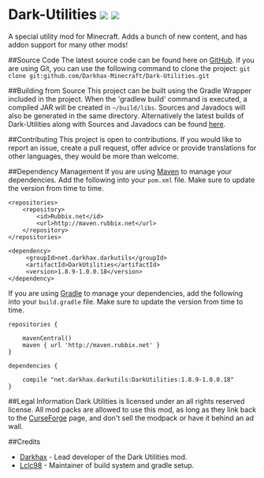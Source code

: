 # Dark-Utilities [![](http://cf.way2muchnoise.eu/242195.svg)](https://minecraft.curseforge.com/projects/dark-utilities) [![](http://cf.way2muchnoise.eu/versions/242195.svg)](https://minecraft.curseforge.com/projects/dark-utilities)
A special utility mod for Minecraft. Adds a bunch of new content, and has addon support for many other mods!

##Source Code
The latest source code can be found here on [GitHub](https://github.com/Darkhax-Minecraft/Dark-Utilities). If you are using Git, you can use the following command to clone the project: `git clone git:github.com/Darkhax-Minecraft/Dark-Utilities.git`

##Building from Source
This project can be built using the Gradle Wrapper included in the project. When the 'gradlew build' command is executed, a compiled JAR will be created in `~/build/libs`. Sources and Javadocs will also be generated in the same directory. Alternatively the latest builds of Dark-Utilities along with Sources and Javadocs can be found [here](http://maven.rubbix.net/net/darkhax/darkutils/DarkUtilities/).

##Contributing
This project is open to contributions. If you would like to report an issue, create a pull request, offer advice or provide translations for other languages, they would be more than welcome.

##Dependency Management
If you are using [Maven](https://maven.apache.org/download.cgi) to manage your dependencies. Add the following into your `pom.xml` file. Make sure to update the version from time to time. 
```
<repositories>
    <repository>
        <id>Rubbix.net</id>
        <url>http://maven.rubbix.net</url>
    </repository>
</repositories>

<dependency>
     <groupId>net.darkhax.darkutils</groupId>
     <artifactId>DarkUtilities</artifactId>
     <version>1.8.9-1.0.0.18</version>
</dependency>
```

If you are using [Gradle](https://gradle.org) to manage your dependencies, add the following into your `build.gradle` file. Make sure to update the version from time to time.
```
repositories {

    mavenCentral()
    maven { url 'http://maven.rubbix.net' }
}

dependencies {

    compile "net.darkhax.darkutils:DarkUtilities:1.8.9-1.0.0.18"
}
```

##Legal Information
Dark Utilities is licensed under an all rights reserved license. All mod packs are allowed to use this mod, as long as they link back to the [CurseForge](http://minecraft.curseforge.com/projects/dark-utilities) page, and don't sell the modpack or have it behind an ad wall. 

##Credits
* [Darkhax](https://github.com/darkhax) - Lead developer of the Dark Utilities mod.
* [Lclc98](https://github.com/lclc98) - Maintainer of build system and gradle setup. 
